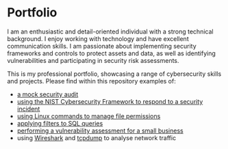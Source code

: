 # Portfolio
I am an enthusiastic and detail-oriented individual with a strong technical background. I enjoy working with technology and have excellent communication skills. I am passionate about implementing security frameworks and controls to protect assets and data, as well as identifying vulnerabilities and participating in security risk assessments. 

This is my professional portfolio, showcasing a range of cybersecurity skills and projects. Please find within this repository examples of:

- [a mock security audit](https://github.com/LiamCantwell/Portfolio/tree/main/Mock%20Security%20Audit)
- [using the NIST Cybersecurity Framework to respond to a security incident](https://github.com/LiamCantwell/Portfolio/tree/main/NIST%20CSF%20incident%20report%20analysis)
- [using Linux commands to manage file permissions](https://github.com/LiamCantwell/Portfolio/tree/main/Linux%20File%20Permissions)
- [applying filters to SQL queries](https://github.com/LiamCantwell/Portfolio/tree/main/Using%20SQL)
- [performing a vulnerability assessment for a small business](https://github.com/LiamCantwell/Portfolio/tree/main/Vulnerability%20Assessment)
- using [Wireshark](https://github.com/LiamCantwell/Portfolio/tree/main/Wireshark%20Log%20Analysis) and [tcpdump](https://github.com/LiamCantwell/Portfolio/tree/main/tcpdump%20Log%20Analysis) to analyse network traffic
